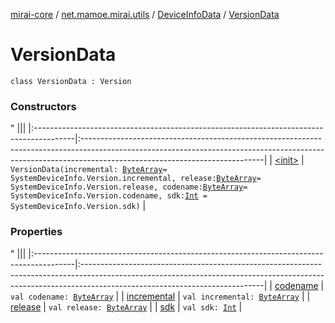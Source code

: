 [mirai-core](../../../index.md) / [net.mamoe.mirai.utils](../../index.md) / [DeviceInfoData](../index.md) / [VersionData](./index.md)

# VersionData

`class VersionData : Version`

### Constructors

"
                                    |||
                                    |:----------------------------------------------------------------------------------------|:---------------------------------------------------------------------------------------------------------------------------------------------------------------------------------------------------------|
                                    | [&lt;init&gt;](-init-.md) | `VersionData(incremental: `[`ByteArray`](https://kotlinlang.org/api/latest/jvm/stdlib/kotlin/-byte-array/index.html)` = SystemDeviceInfo.Version.incremental, release: `[`ByteArray`](https://kotlinlang.org/api/latest/jvm/stdlib/kotlin/-byte-array/index.html)` = SystemDeviceInfo.Version.release, codename: `[`ByteArray`](https://kotlinlang.org/api/latest/jvm/stdlib/kotlin/-byte-array/index.html)` = SystemDeviceInfo.Version.codename, sdk: `[`Int`](https://kotlinlang.org/api/latest/jvm/stdlib/kotlin/-int/index.html)` = SystemDeviceInfo.Version.sdk)` |

### Properties

"
                                    |||
                                    |:----------------------------------------------------------------------------------------|:---------------------------------------------------------------------------------------------------------------------------------------------------------------------------------------------------------|
                                    | [codename](codename.md) | `val codename: `[`ByteArray`](https://kotlinlang.org/api/latest/jvm/stdlib/kotlin/-byte-array/index.html) |
| [incremental](incremental.md) | `val incremental: `[`ByteArray`](https://kotlinlang.org/api/latest/jvm/stdlib/kotlin/-byte-array/index.html) |
| [release](release.md) | `val release: `[`ByteArray`](https://kotlinlang.org/api/latest/jvm/stdlib/kotlin/-byte-array/index.html) |
| [sdk](sdk.md) | `val sdk: `[`Int`](https://kotlinlang.org/api/latest/jvm/stdlib/kotlin/-int/index.html) |

